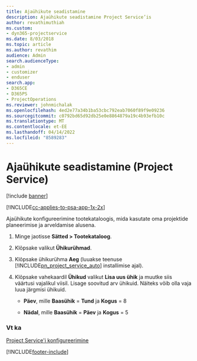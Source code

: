 ```yaml
---
title: Ajaühikute seadistamine
description: Ajaühikute seadistamine Project Service’is
author: revathimuthiah
ms.custom:
- dyn365-projectservice
ms.date: 8/03/2018
ms.topic: article
ms.author: revathim
audience: Admin
search.audienceType:
- admin
- customizer
- enduser
search.app:
- D365CE
- D365PS
- ProjectOperations
ms.reviewer: johnmichalak
ms.openlocfilehash: 4ed2e77a34b1ba53cbc792eab7060f89f9e09236
ms.sourcegitcommit: c0792bd65d92db25e0e8864879a19c4b93efb10c
ms.translationtype: MT
ms.contentlocale: et-EE
ms.lasthandoff: 04/14/2022
ms.locfileid: "8589283"
---
```

# <a name="set-up-time-units-project-service"></a>Ajaühikute seadistamine (Project Service)

[!include [banner](../includes/psa-now-project-operations.md)]

[!INCLUDE[cc-applies-to-psa-app-1x-2x](../includes/cc-applies-to-psa-app-1x-2x.md)]

Ajaühikute konfigureerimine tootekataloogis, mida kasutate oma projektide planeerimise ja arveldamise alusena.  
  
1. Minge jaotisse **Sätted > Tootekataloog**.  
  
2. Klõpsake valikut **Ühikurühmad**.  
  
3. Klõpsake ühikurühma **Aeg** (luuakse teenuse [!INCLUDE[pn_project_service_auto](../includes/pn-project-service-auto.md)] installimise ajal).  
  
4. Klõpsake vahekaardil **Ühikud** valikut **Lisa uus ühik** ja muutke siis väärtusi vajalikul viisil. Lisage soovitud arv ühikuid. Näiteks võib olla vaja luua järgmisi ühikuid.  
  
   - **Päev**, mille **Baasühik** = **Tund** ja **Kogus** = 8  
  
   - **Nädal**, mille **Baasühik** = **Päev** ja **Kogus** = 5  
  
### <a name="see-also"></a>Vt ka  
 [Project Service'i konfigureerimine](../psa/configure.md)


[!INCLUDE[footer-include](../includes/footer-banner.md)]
